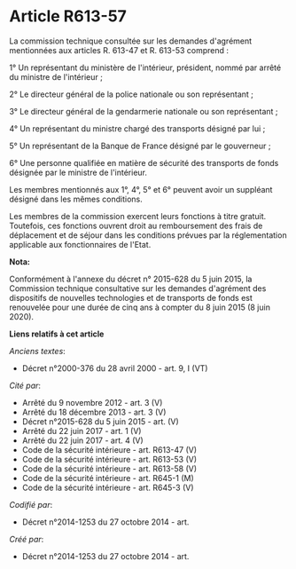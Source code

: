 # Article R613-57

La commission technique consultée sur les demandes d'agrément mentionnées aux articles R. 613-47 et R. 613-53 comprend : 

1° Un représentant du ministère de l'intérieur, président, nommé par arrêté du ministre de l'intérieur ; 

2° Le directeur général de la police nationale ou son représentant ; 

3° Le directeur général de la gendarmerie nationale ou son représentant ; 

4° Un représentant du ministre chargé des transports désigné par lui ; 

5° Un représentant de la Banque de France désigné par le gouverneur ; 

6° Une personne qualifiée en matière de sécurité des transports de fonds désignée par le ministre de l'intérieur. 

Les membres mentionnés aux 1°, 4°, 5° et 6° peuvent avoir un suppléant désigné dans les mêmes conditions. 

Les membres de la commission exercent leurs fonctions à titre gratuit. Toutefois, ces fonctions ouvrent droit au
remboursement des frais de déplacement et de séjour dans les conditions prévues par la réglementation applicable aux
fonctionnaires de l'Etat.

**Nota:**

Conformément à l'annexe du décret n° 2015-628 du 5 juin 2015, la Commission technique consultative sur les demandes
d'agrément des dispositifs de nouvelles technologies et de transports de fonds est renouvelée pour une durée de cinq ans à
compter du 8 juin 2015 (8 juin 2020).

**Liens relatifs à cet article**

_Anciens textes_:

  - Décret n°2000-376 du 28 avril 2000 - art. 9, I (VT)

_Cité par_:

  - Arrêté du 9 novembre 2012 - art. 3 (V)
  - Arrêté du 18 décembre 2013 - art. 3 (V)
  - Décret n°2015-628 du 5 juin 2015 - art. (V)
  - Arrêté du 22 juin 2017 - art. 1 (V)
  - Arrêté du 22 juin 2017 - art. 4 (V)
  - Code de la sécurité intérieure - art. R613-47 (V)
  - Code de la sécurité intérieure - art. R613-53 (V)
  - Code de la sécurité intérieure - art. R613-58 (V)
  - Code de la sécurité intérieure - art. R645-1 (M)
  - Code de la sécurité intérieure - art. R645-3 (V)

_Codifié par_:

  - Décret n°2014-1253 du 27 octobre 2014 - art.

_Créé par_:

  - Décret n°2014-1253 du 27 octobre 2014 - art.
